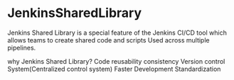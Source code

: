 # JenkinsSharedLibrary
Jenkins Shared Library is a special feature of the Jenkins CI/CD tool which allows teams to create shared code and scripts
Used across multiple pipelines.

why Jenkins Shared Library?
Code reusability
consistency
Version control System(Centralized control system)
Faster Development
Standardization
